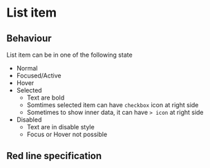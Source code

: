 # List item

## Behaviour

List item can be in one of the following state

- Normal
- Focused/Active
- Hover
- Selected
  - Text are bold
  - Somtimes selected item can have `checkbox` icon at right side
  - Sometimes to show inner data, it can have `> icon` at right side
- Disabled
  - Text are in disable style
  - Focus or Hover not possible



## Red line specification